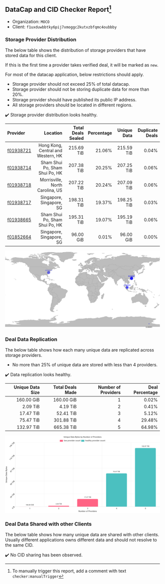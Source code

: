## DataCap and CID Checker Report[^1]
 - Organization: `MOCO`
 - Client: `f1uxduwbbtky6pij7xmoggc2kutxzbfqmc4oubbby`
### Storage Provider Distribution
The below table shows the distribution of storage providers that have stored data for this client.

If this is the first time a provider takes verified deal, it will be marked as `new`.

For most of the datacap application, below restrictions should apply.
 - Storage provider should not exceed 25% of total datacap.
 - Storage provider should not be storing duplicate data for more than 20%.
 - Storage provider should have published its public IP address.
 - All storage providers should be located in different regions.

✔️ Storage provider distribution looks healthy.

| Provider                                              |                           Location | Total Deals Sealed | Percentage | Unique Data | Duplicate Deals |
| :---------------------------------------------------- | ---------------------------------: | -----------------: | ---------: | ----------: | --------------: |
| [f01938721](https://filfox.info/en/address/f01938721) | Hong Kong, Central and Western, HK |         215.69 TiB |     21.06% |  215.59 TiB |           0.04% |
| [f01938714](https://filfox.info/en/address/f01938714) |     Sham Shui Po, Sham Shui Po, HK |         207.38 TiB |     20.25% |  207.25 TiB |           0.06% |
| [f01938718](https://filfox.info/en/address/f01938718) |    Morrisville, North Carolina, US |         207.22 TiB |     20.24% |  207.09 TiB |           0.06% |
| [f01938717](https://filfox.info/en/address/f01938717) |           Singapore, Singapore, SG |         198.31 TiB |     19.37% |  198.25 TiB |           0.03% |
| [f01938665](https://filfox.info/en/address/f01938665) |     Sham Shui Po, Sham Shui Po, HK |         195.31 TiB |     19.07% |  195.19 TiB |           0.06% |
| [f01852664](https://filfox.info/en/address/f01852664) |           Singapore, Singapore, SG |          96.00 GiB |      0.01% |   96.00 GiB |           0.00% |

![Provider Distribution](https://raw.githubusercontent.com/data-preservation-programs/filplus-checker-assets/main/filecoin-project/filecoin-plus-large-datasets/issues/1096/1671098517664.png)
### Deal Data Replication
The below table shows how each many unique data are replicated across storage providers.
- No more than 25% of unique data are stored with less than 4 providers.

✔️ Data replication looks healthy.

| Unique Data Size | Total Deals Made | Number of Providers | Deal Percentage |
| ---------------: | ---------------: | ------------------: | --------------: |
|       160.00 GiB |       160.00 GiB |                   1 |           0.02% |
|         2.09 TiB |         4.19 TiB |                   2 |           0.41% |
|        17.47 TiB |        52.41 TiB |                   3 |           5.12% |
|        75.47 TiB |       301.88 TiB |                   4 |          29.48% |
|       132.97 TiB |       665.38 TiB |                   5 |          64.98% |

![Replication Distribution](https://raw.githubusercontent.com/data-preservation-programs/filplus-checker-assets/main/filecoin-project/filecoin-plus-large-datasets/issues/1096/1671098518379.png)
### Deal Data Shared with other Clients
The below table shows how many unique data are shared with other clients.
Usually different applications owns different data and should not resolve to the same CID.

✔️ No CID sharing has been observed.

[^1]: To manually trigger this report, add a comment with text `checker:manualTrigger`
